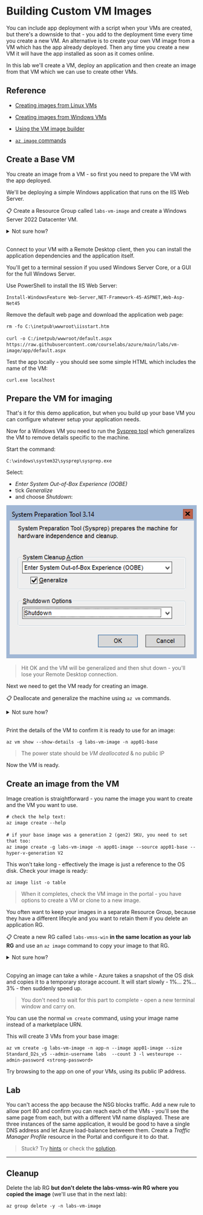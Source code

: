 # Building Custom VM Images

You can include app deployment with a script when your VMs are created, but there's a downside to that - you add to the deployment time every time you create a new VM. An alternative is to create your own VM image from a VM which has the app already deployed. Then any time you create a new VM it will have the app installed as soon as it comes online.

In this lab we'll create a VM, deploy an application and then create an image from that VM which we can use to create other VMs.

## Reference

- [Creating images from Linux VMs](https://docs.microsoft.com/en-gb/azure/virtual-machines/linux/imaging)

- [Creating images from Windows VMs](https://docs.microsoft.com/en-gb/azure/virtual-machines/windows/prepare-for-upload-vhd-image)

- [Using the VM image builder](https://docs.microsoft.com/en-gb/azure/virtual-machines/image-builder-overview?tabs=azure-powershell)

- [`az image` commands](https://learn.microsoft.com/en-us/cli/azure/image?view=azure-cli-latest)


## Create a Base VM

You create an image from a VM - so first you need to prepare the VM with the app deployed.

We'll be deploying a simple Windows application that runs on the IIS Web Server.

📋 Create a Resource Group called `labs-vm-image` and create a Windows Server 2022 Datacenter VM.

<details>
  <summary>Not sure how?</summary>

Create the RG in your preferred location:

```
az group create -n labs-vm-image --tags courselabs=azure --location westeurope
```

Find the SKU for Windows:

```
az vm image list-skus -l westus -p MicrosoftWindowsServer -f WindowsServer -o table
```

Now create the VM with your chosen size, location and SKU:

```
az vm create -l westeurope -g labs-vm-image -n app01-base --image MicrosoftWindowsServer:WindowsServer:2022-datacenter-core-g2:latest --size Standard_D2s_v5 --admin-username labs --public-ip-address-dns-name <your-unique-dns-name> --admin-password <your-strong-password>
```

</details><br/>

Connect to your VM with a Remote Desktop client, then you can install the application dependencies and the application itself.

You'll get to a terminal session if you used Windows Server Core, or a GUI for the full Windows Server.

Use PowerShell to install the IIS Web Server:

```
Install-WindowsFeature Web-Server,NET-Framework-45-ASPNET,Web-Asp-Net45
```

Remove the default web page and download the application web page:

```
rm -fo C:\inetpub\wwwroot\iisstart.htm

curl -o C:/inetpub/wwwroot/default.aspx https://raw.githubusercontent.com/courselabs/azure/main/labs/vm-image/app/default.aspx
```

Test the app locally - you should see some simple HTML which includes the name of the VM:

```
curl.exe localhost
```

## Prepare the VM for imaging

That's it for this demo application, but when you build up your base VM you can configure whatever setup your application needs.

Now for a Windows VM you need to run the [Sysprep tool](https://learn.microsoft.com/en-us/windows-hardware/manufacture/desktop/sysprep--generalize--a-windows-installation?view=windows-11) which generalizes the VM to remove details specific to the machine.

Start the command:

```
C:\windows\system32\sysprep\sysprep.exe
```

Select:

- _Enter System Out-of-Box Experience (OOBE)_
- tick _Generalize_
- and choose _Shutdown_:

![Sysprep screen with options selected](/img/sysprep.png)

> Hit OK and the VM will be generalized and then shut down - you'll lose your Remote Desktop connection.

Next we need to get the VM ready for creating an image. 

📋 Deallocate and generalize the machine using `az vm` commands.

<details>
  <summary>Not sure how?</summary>

Deallocating the machine ensures that it is shut down from Azure's perspective:

```
az vm deallocate -g labs-vm-image -n app01-base
```

We have already generalized the VM with Sysprep, but we need to mark it as generalized in Azure:

```
az vm generalize -g labs-vm-image -n app01-base
```

</details><br/>

Print the details of the VM to confirm it is ready to use for an image:

```
az vm show --show-details -g labs-vm-image -n app01-base
```

> The power state should be _VM deallocated_ & no public IP

Now the VM is ready.

## Create an image from the VM

Image creation is straightforward - you name the image you want to create and the VM you want to use.

```
# check the help text:
az image create --help

# if your base image was a generation 2 (gen2) SKU, you need to set that too:
az image create -g labs-vm-image -n app01-image --source app01-base --hyper-v-generation V2
```

This won't take long - effectively the image is just a reference to the OS disk. Check your image is ready:

```
az image list -o table
```

> When it completes, check the VM image in the portal - you have options to create a VM or clone to a new image.

You often want to keep your images in a separate Resource Group, because they have a different lifecyle and you want to retain them if you delete an application RG.

📋 Create a new RG called `labs-vmss-win` **in the same location as your lab RG** and use an `az image` command to copy your image to that RG.

<details>
  <summary>Not sure how?</summary>

This is just an ordinary RG:

```
az group create -n labs-vmss-win --location westeurope
```

The copy command takes source and target parameters:

```
az image copy --help

az image copy --source-resource-group labs-vm-image --source-object-name app01-image  --target-location westeurope --target-resource-group labs-vmss-win
```

</details><br/>

Copying an image can take a while - Azure takes a snapshot of the OS disk and copies it to a temporary storage account. It will start slowly - 1%... 2%... 3% - then suddenly speed up.

> You don't need to wait for this part to complete - open a new terminal window and carry on.

You can use the normal `vm create` command, using your image name instead of a marketplace URN. 

This will create 3 VMs from your base image:

```
az vm create -g labs-vm-image -n app-n --image app01-image --size Standard_D2s_v5 --admin-username labs  --count 3 -l westeurope --admin-password <strong-password>
```

Try browsing to the app on one of your VMs, using its public IP address.

## Lab

You can't access the app because the NSG blocks traffic. Add a new rule to allow port 80 and confirm you can reach each of the VMs - you'll see the same page from each, but with a different VM name displayed. These are three instances of the same application, it would be good to have a single DNS address and let Azure load-balance betweeen them. Create a _Traffic Manager Profile_ resource in the Portal and configure it to do that.


> Stuck? Try [hints](hints.md) or check the [solution](solution.md).

___

## Cleanup

Delete the lab RG **but don't delete the labs-vmss-win RG where you copied the image** (we'll use that in the next lab):

```
az group delete -y -n labs-vm-image
```
